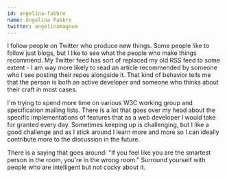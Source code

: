 ```yaml
---
id: angelina-fabbro
name: Angelina Fabbro
twitter: angelinamagnum
---
```


I follow people on Twitter who produce new things. Some people like to follow just blogs, but I like to see what the people who make things recommend. My Twitter feed has sort of replaced my old RSS feed to some extent - I am way more likely to read an article recommended by someone who I see posting their repos alongside it. That kind of behavior tells me that the person is both an active developer and someone who thinks about their craft in most cases.

I'm trying to spend more time on various W3C working group and specification mailing lists. There is a lot that goes over my head about the specific implementations of features that as a web developer I would take for granted every day. Sometimes keeping up is challenging, but I like a good challenge and as I stick around I learn more and more so I can ideally contribute more to the discussion in the future.

There is a saying that goes around: "If you feel like you are the smartest person in the room, you're in the wrong room." Surround yourself with people who are intelligent but not cocky about it.